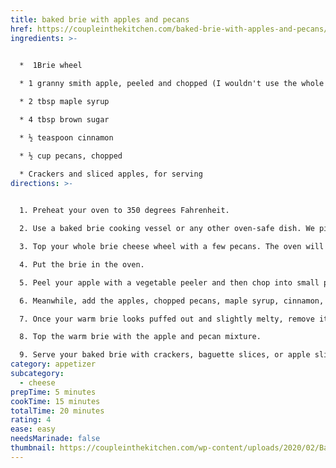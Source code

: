 ```yaml
---
title: baked brie with apples and pecans
href: https://coupleinthekitchen.com/baked-brie-with-apples-and-pecans/
ingredients: >-
  

  *  1Brie wheel 

  * 1 granny smith apple, peeled and chopped (I wouldn't use the whole apple, it was too much)

  * 2 tbsp maple syrup

  * 4 tbsp brown sugar

  * ½ teaspoon cinnamon

  * ½ cup pecans, chopped

  * Crackers and sliced apples, for serving
directions: >-
  

  1. Preheat your oven to 350 degrees Fahrenheit. 

  2. Use a baked brie cooking vessel or any other oven-safe dish. We picked up this mini cast iron skillet and we just love how it comes with a wooden trivet. It works perfect for baked brie.

  3. Top your whole brie cheese wheel with a few pecans. The oven will help to toast the pecans as you’re cooking brie.

  4. Put the brie in the oven.

  5. Peel your apple with a vegetable peeler and then chop into small pieces. 

  6. Meanwhile, add the apples, chopped pecans, maple syrup, cinnamon, and brown sugar in a skillet. Cool for a few minutes until the apples soften and the brown sugar turns into a syrupy consistency.

  7. Once your warm brie looks puffed out and slightly melty, remove it from the oven. It will take about 15 minutes, more or less, depending on the type of brie you use.

  8. Top the warm brie with the apple and pecan mixture.

  9. Serve your baked brie with crackers, baguette slices, or apple slices. Dive in and enjoy!
category: appetizer
subcategory:
  - cheese
prepTime: 5 minutes
cookTime: 15 minutes
totalTime: 20 minutes
rating: 4
ease: easy
needsMarinade: false
thumbnail: https://coupleinthekitchen.com/wp-content/uploads/2020/02/Baked-Brie-Recipe-with-Apples-and-Pecans.jpg
---
```

